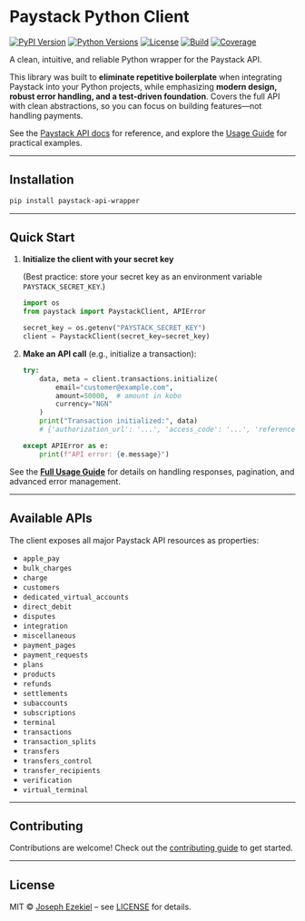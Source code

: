 # Paystack Python Client

[![PyPI Version](https://img.shields.io/pypi/v/paystack-api-wrapper.svg)](https://pypi.org/project/paystack-api-wrapper/)
[![Python Versions](https://img.shields.io/pypi/pyversions/paystack-api-wrapper.svg)](https://pypi.org/project/paystack-api-wrapper/)
[![License](https://img.shields.io/github/license/theolujay/paystack.svg)](https://github.com/theolujay/paystack/blob/main/LICENSE)
[![Build](https://github.com/theolujay/paystack/actions/workflows/tests.yml/badge.svg)](https://github.com/theolujay/paystack/actions) 
[![Coverage](https://codecov.io/gh/theolujay/paystack/branch/main/graph/badge.svg)](https://codecov.io/gh/theolujay/paystack)

A clean, intuitive, and reliable Python wrapper for the Paystack API.

This library was built to **eliminate repetitive boilerplate** when integrating Paystack into your Python projects, while emphasizing **modern design, robust error handling, and a test-driven foundation**. Covers the full API with clean abstractions, so you can focus on building features—not handling payments.

See the [Paystack API docs](https://paystack.com/docs/api/) for reference, and explore the [Usage Guide](./docs/USAGE.md) for practical examples.

---

## Installation

```bash
pip install paystack-api-wrapper
```

---

## Quick Start

1. **Initialize the client with your secret key**

   (Best practice: store your secret key as an environment variable `PAYSTACK_SECRET_KEY`.)

   ```python
   import os
   from paystack import PaystackClient, APIError

   secret_key = os.getenv("PAYSTACK_SECRET_KEY")
   client = PaystackClient(secret_key=secret_key)
   ```

2. **Make an API call** (e.g., initialize a transaction):

   ```python
   try:
       data, meta = client.transactions.initialize(
           email="customer@example.com",
           amount=50000,  # amount in kobo
           currency="NGN"
       )
       print("Transaction initialized:", data)
       # {'authorization_url': '...', 'access_code': '...', 'reference': '...'}

   except APIError as e:
       print(f"API error: {e.message}")
   ```

See the [**Full Usage Guide**](./docs/USAGE.md) for details on handling responses, pagination, and advanced error management.

---

## Available APIs

The client exposes all major Paystack API resources as properties:

* `apple_pay`
* `bulk_charges`
* `charge`
* `customers`
* `dedicated_virtual_accounts`
* `direct_debit`
* `disputes`
* `integration`
* `miscellaneous`
* `payment_pages`
* `payment_requests`
* `plans`
* `products`
* `refunds`
* `settlements`
* `subaccounts`
* `subscriptions`
* `terminal`
* `transactions`
* `transaction_splits`
* `transfers`
* `transfers_control`
* `transfer_recipients`
* `verification`
* `virtual_terminal`

---

## Contributing

Contributions are welcome! Check out the [contributing guide](./CONTRIBUTING.md) to get started.

---

## License

MIT © [Joseph Ezekiel](https://github.com/theolujay) – see [LICENSE](./LICENSE) for details.